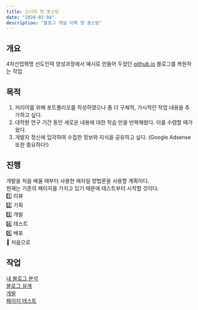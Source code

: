 ```yaml
---
title: 드디어 첫 포스팅
date: "2024-03-04"
description: "블로그 개설 이래 첫 포스팅"
---
```


## 개요

4차산업혁명 선도인력 양성과정에서 예시로 만들어 두었던 [github.io](http://github.io) 블로그를 복원하는 작업

## 목적

1. 커리어를 위해 포트폴리오를 작성하였으나 좀 더 구체적, 가시적인 작업 내용을 추가하고 싶다.  
2. 대학원 연구 기간 동안 새로운 내용에 대한 학습 만을 반복해왔다. 이를 수렴할 때가 왔다.  
3. 개발자 정신에 입각하여 수집한 정보와 지식을 공유하고 싶다. (Google Adsense 또한 중요하다!)

## 진행

개발을 처음 배울 때부터 사용한 애자일 방법론을 사용할 계획이다.  
현재는 기존의 페이지를 가지고 있기 때문에 테스트부터 시작할 것이다.  
1️⃣ 리뷰  
2️⃣ 기획  
3️⃣ 개발  
4️⃣ 테스트  
5️⃣ 배포    
🔄 처음으로  
    

## 작업

[내 블로그 분석](https://likeraichu.github.io/cycle-review/)  
[블로그 설계](https://likeraichu.github.io/cycle-design/)  
[개발](https://likeraichu.github.io/cycle-develop/)  
[페이지 테스트](https://www.notion.so/224cde8a249546b6933789c9a8e35780?pvs=21)  